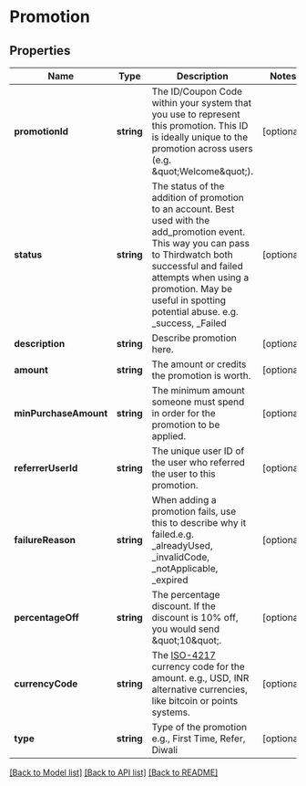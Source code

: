 # Promotion

## Properties
Name | Type | Description | Notes
------------ | ------------- | ------------- | -------------
**promotionId** | **string** | The ID/Coupon Code within your system that you use to represent this promotion. This ID is ideally unique to the promotion across users (e.g. \&quot;Welcome\&quot;). | [optional] 
**status** | **string** | The status of the addition of promotion to an account. Best used with the add_promotion event. This way you can pass to Thirdwatch both successful and failed attempts when using a promotion. May be useful in spotting potential abuse. e.g. _success, _Failed | [optional] 
**description** | **string** | Describe promotion here. | [optional] 
**amount** | **string** | The amount or credits the promotion is worth. | [optional] 
**minPurchaseAmount** | **string** | The minimum amount someone must spend in order for the promotion to be applied. | [optional] 
**referrerUserId** | **string** | The unique user ID of the user who referred the user to this promotion. | [optional] 
**failureReason** | **string** | When adding a promotion fails, use this to describe why it failed.e.g. _alreadyUsed, _invalidCode, _notApplicable, _expired | [optional] 
**percentageOff** | **string** | The percentage discount. If the discount is 10% off, you would send \&quot;10\&quot;. | [optional] 
**currencyCode** | **string** | The [ISO-4217](http://en.wikipedia.org/wiki/ISO_4217) currency code for the amount. e.g., USD, INR alternative currencies, like bitcoin or points systems. | [optional] 
**type** | **string** | Type of the promotion e.g., First Time, Refer, Diwali | [optional] 

[[Back to Model list]](../README.md#documentation-for-models) [[Back to API list]](../README.md#documentation-for-api-endpoints) [[Back to README]](../README.md)


